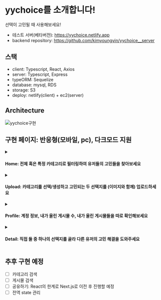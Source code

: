 # yychoice를 소개합니다!

선택이 고민될 때 사용해보세요!

-   테스트 서버(베타버전): https://yychoice.netlify.app
-   backend repository: https://github.com/kimyoungyin/yychoice__server

## 스택

-   client: Typescript, React, Axios
-   server: Typescript, Express
-   typeORM: Sequelize
-   database: mysql, RDS
-   storage: S3
-   deploy: netlify(client) + ec2(server)

## Architecture

![yychoice구현](https://github.com/kimyoungyin/yychoice__server/assets/78777345/d724aa6c-f4dc-4428-b220-1cbd1ceacb9b)

## 구현 페이지: 반응형(모바일, pc), 다크모드 지원
<details>
  <summary><h4>Home: 전체 혹은 특정 카테고리로 필터링하여 유저들의 고민들을 찾아보세요</h4></summary>
<img width="1440" alt="스크린샷 2023-08-17 오후 5 34 01" src="https://github.com/kimyoungyin/yychoice__client/assets/78777345/26689ca1-7f45-41e1-bc95-00bbcd805d06">

</details>
<details>
  <summary><h4>Upload: 카테고리를 선택/생성하고 고민되는 두 선택지를 (이미지와 함께) 업로드하세요</h4></summary>
<img width="1440" alt="스크린샷 2023-08-17 오후 5 34 12" src="https://github.com/kimyoungyin/yychoice__client/assets/78777345/d0fd7b51-780f-434b-b21c-4fc864845c6c">

</details>
<details>
  <summary><h4>Profile: 계정 정보, 내가 올린 게시물 수, 내가 올린 게시물들을 따로 확인해보세요</h4></summary>
<img width="1440" alt="스크린샷 2023-08-17 오후 5 34 23" src="https://github.com/kimyoungyin/yychoice__client/assets/78777345/f26b1d91-0489-45b5-8baa-fbc67607e2a5">

</details>
<details>
  <summary><h4>Detail: 직접 둘 중 하나의 선택지를 골라 다른 유저의 고민 해결을 도와주세요</h4></summary>
<img width="1440" alt="스크린샷 2023-08-17 오후 5 34 57" src="https://github.com/kimyoungyin/yychoice__client/assets/78777345/7275cb77-e434-4fe2-b776-647af6b02fe5">
</details>


## 추후 구현 예정

-   [ ] 카테고리 검색
-   [ ] 게시물 검색
-   [ ] 공유하기: React의 한계로 Next.js로 이전 후 진행할 예정
-   [ ] 전역 state 관리
